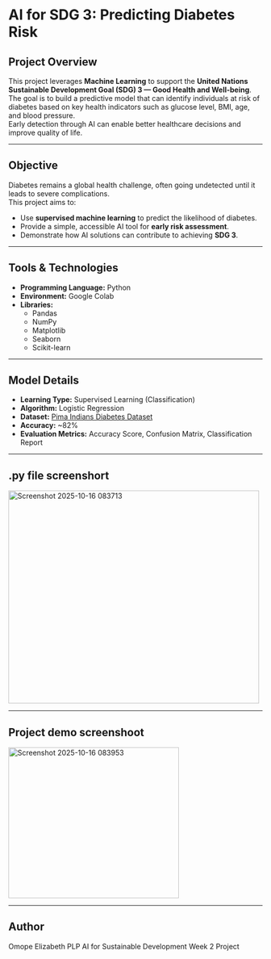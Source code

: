 # AI for SDG 3: Predicting Diabetes Risk

## Project Overview
This project leverages **Machine Learning** to support the **United Nations Sustainable Development Goal (SDG) 3 — Good Health and Well-being**.  
The goal is to build a predictive model that can identify individuals at risk of diabetes based on key health indicators such as glucose level, BMI, age, and blood pressure.  
Early detection through AI can enable better healthcare decisions and improve quality of life.

---

## Objective
Diabetes remains a global health challenge, often going undetected until it leads to severe complications.  
This project aims to:
- Use **supervised machine learning** to predict the likelihood of diabetes.  
- Provide a simple, accessible AI tool for **early risk assessment**.  
- Demonstrate how AI solutions can contribute to achieving **SDG 3**.

---

## Tools & Technologies
- **Programming Language:** Python  
- **Environment:** Google Colab  
- **Libraries:**  
  - Pandas  
  - NumPy  
  - Matplotlib  
  - Seaborn  
  - Scikit-learn  

---

## Model Details
- **Learning Type:** Supervised Learning (Classification)  
- **Algorithm:** Logistic Regression  
- **Dataset:** [Pima Indians Diabetes Dataset](https://www.kaggle.com/datasets/uciml/pima-indians-diabetes-database)  
- **Accuracy:** ~82%  
- **Evaluation Metrics:** Accuracy Score, Confusion Matrix, Classification Report

---
## .py file screenshort
<img width="497" height="422" alt="Screenshot 2025-10-16 083713" src="https://github.com/user-attachments/assets/afda535e-2a2c-4268-b669-d0e0a463d2b2" />

---
## Project demo screenshoot

<img width="338" height="299" alt="Screenshot 2025-10-16 083953" src="https://github.com/user-attachments/assets/c3156d98-1833-4f0c-839d-7835f5d8b400" />

---

## Author
Omope Elizabeth
PLP AI for Sustainable Development Week 2 Project
